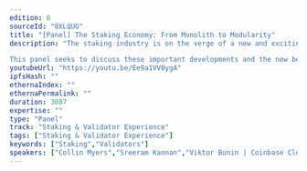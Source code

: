 ```yaml
---
edition: 6
sourceId: "8XLQUG"
title: "[Panel] The Staking Economy: From Monolith to Modularity"
description: "The staking industry is on the verge of a new and exciting innovation cycle. The modularization of the staking tech stack, led by advances in middleware solutions such as Obol Network (Distributed Validator Technology), Flashbots (MEV Boost), Liquid Collective (liquid staking), and EigenLayer will create a new playing field for existing operators, product builders and solo stakers.

This panel seeks to discuss these important developments and the new benefits and risks they bring to Ethereum."
youtubeUrl: "https://youtu.be/Ee9a1VV0ygA"
ipfsHash: ""
ethernaIndex: ""
ethernaPermalink: ""
duration: 3087
expertise: ""
type: "Panel"
track: "Staking & Validator Experience"
tags: ["Staking & Validator Experience"]
keywords: ["Staking","Validators"]
speakers: ["Collin Myers","Sreeram Kannan","Viktor Bunin | Coinbase Cloud","Stephane Gosselin"]
---
```

